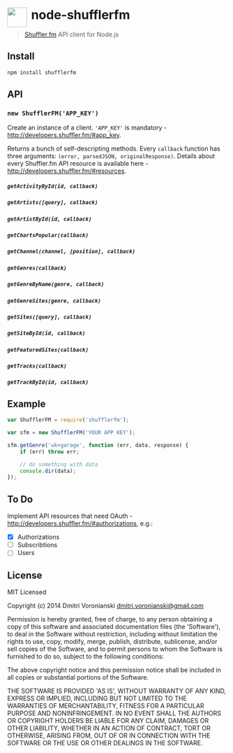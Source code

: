 # <img src="https://d1v2xm8p2pd3wl.cloudfront.net/assets/static/images/shuffler_logo_200.png" width="45" align="left">&nbsp;node-shufflerfm

> [Shuffler.fm](https://shuffler.fm) API client for Node.js

## Install

```javascript
npm install shufflerfm
```

## API

### `new ShufflerFM('APP_KEY')`

Create an instance of a client. `'APP_KEY'` is mandatory - http://developers.shuffler.fm/#app_key.

Returns a bunch of self-descripting methods. Every `callback` function has three arguments: `(error, parsedJSON, originalResponse)`. Details about every Shuffler.fm API resource is available here - http://developers.shuffler.fm/#resources.

##### `getActivityById(id, callback)`

##### `getArtists([query], callback)`
##### `getArtistById(id, callback)`

##### `getChartsPopular(callback)`

##### `getChannel(channel, [position], callback)`

##### `getGenres(callback)`
##### `getGenreByName(genre, callback)`
##### `getGenreSites(genre, callback)`

##### `getSites([query], callback)`
##### `getSiteById(id, callback)`
##### `getFeaturedSites(callback)`

##### `getTracks(callback)`
##### `getTrackById(id, callback)`

## Example

```javascript
var ShufflerFM = require('shufflerfm');

var sfm = new ShufflerFM('YOUR APP KEY');

sfm.getGenre('uk+garage', function (err, data, response) {
    if (err) throw err;

    // do something with data
    console.dir(data);
});
```

## To Do

Implement API resources that need OAuth - http://developers.shuffler.fm/#authorizations, e.g.:

- [x] Authorizations
- [ ] Subscribtions
- [ ] Users

## License

MIT Licensed

Copyright (c) 2014 Dmitri Voronianski [dmitri.voronianski@gmail.com](mailto:dmitri.voronianski@gmail.com)

Permission is hereby granted, free of charge, to any person obtaining a copy of this software and associated documentation files (the 'Software'), to deal in the Software without restriction, including without limitation the rights to use, copy, modify, merge, publish, distribute, sublicense, and/or sell copies of the Software, and to permit persons to whom the Software is furnished to do so, subject to the following conditions:

The above copyright notice and this permission notice shall be included in all copies or substantial portions of the Software.

THE SOFTWARE IS PROVIDED 'AS IS', WITHOUT WARRANTY OF ANY KIND, EXPRESS OR IMPLIED, INCLUDING BUT NOT LIMITED TO THE WARRANTIES OF MERCHANTABILITY, FITNESS FOR A PARTICULAR PURPOSE AND NONINFRINGEMENT. IN NO EVENT SHALL THE AUTHORS OR COPYRIGHT HOLDERS BE LIABLE FOR ANY CLAIM, DAMAGES OR OTHER LIABILITY, WHETHER IN AN ACTION OF CONTRACT, TORT OR OTHERWISE, ARISING FROM, OUT OF OR IN CONNECTION WITH THE SOFTWARE OR THE USE OR OTHER DEALINGS IN THE SOFTWARE.
